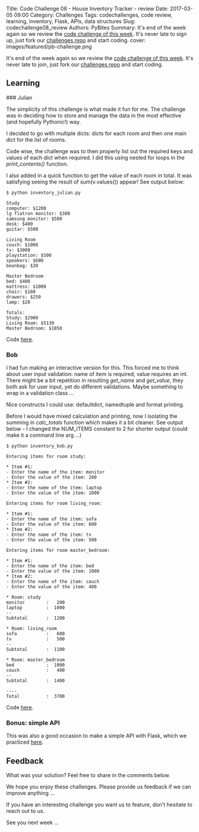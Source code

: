 Title: Code Challenge 08 - House Inventory Tracker - review
Date: 2017-03-05 09:00
Category: Challenges
Tags: codechallenges, code review, learning, inventory, Flask, APIs, data structures
Slug: codechallenge08_review
Authors: PyBites
Summary: It's end of the week again so we review the [code challenge of this week](http://pybit.es/codechallenge08.html). It's never late to sign up, just fork our [challenges repo](https://github.com/pybites/challenges) and start coding.
cover: images/featured/pb-challenge.png

It's end of the week again so we review the [code challenge of this week](http://pybit.es/codechallenge08.html). It's never late to join, just fork our [challenges repo](https://github.com/pybites/challenges) and start coding.

## Learning

### Julian

The simplicity of this challenge is what made it fun for me. The challenge was in deciding how to store and manage the data in the most effective (and hopefully Pythonic!) way.

I decided to go with multiple dicts: dicts for each room and then one main dict for the list of rooms.

Code wise, the challenge was to then properly list out the required keys and values of each dict when required. I did this using nested for loops in the *print_contents()* function.

I also added in a quick function to get the value of each room in total. It was satisfying seeing the result of sum(v.values()) appear! See output below:

	$ python inventory_julian.py

	Study
	computer: $1200
	lg flatron monitor: $300
	samsung monitor: $500
	desk: $400
	guitar: $500

	Living Room
	couch: $1000
	tv: $3000
	playstation: $500
	speakers: $600
	beanbag: $30

	Master Bedroom
	bed: $400
	mattress: $1000
	chair: $180
	drawers: $250
	lamp: $20

	Totals:
	Study: $2900
	Living Room: $5130
	Master Bedroom: $1850

Code [here](https://github.com/pybites/challenges/blob/solutions/08/inventory_julian.py).

### Bob

I had fun making an interactive version for this. This forced me to think about user input validation: name of item is required, value requires an int.
There might be a bit repetition in resulting *get_name* and *get_value*, they both ask for user input, yet do different validations. 
Maybe something to wrap in a validation class ...

Nice constructs I could use: defaultdict, namedtuple and format printing.

Before I would have mixed calculation and printing, now I isolating the summing in *calc_totals* function which makes it a bit cleaner. 
See output below - I changed the NUM_ITEMS constant to 2 for shorter output (could make it a command line arg ...)

	$ python inventory_bob.py

	Entering items for room study:

	* Item #1:
	- Enter the name of the item: monitor
	- Enter the value of the item: 200
	* Item #2:
	- Enter the name of the item: laptop
	- Enter the value of the item: 1000

	Entering items for room living_room:

	* Item #1:
	- Enter the name of the item: sofa
	- Enter the value of the item: 600
	* Item #2:
	- Enter the name of the item: tv
	- Enter the value of the item: 500

	Entering items for room master_bedroom:

	* Item #1:
	- Enter the name of the item: bed
	- Enter the value of the item: 1000
	* Item #2:
	- Enter the name of the item: couch
	- Enter the value of the item: 400

	* Room: study
	monitor        :   200
	laptop         :  1000
	--
	Subtotal       :  1200

	* Room: living_room
	sofa           :   600
	tv             :   500
	--
	Subtotal       :  1100

	* Room: master_bedroom
	bed            :  1000
	couch          :   400
	--
	Subtotal       :  1400

	----
	Total          :  3700

Code [here](https://github.com/pybites/challenges/blob/solutions/08/inventory_bob.py).

### Bonus: simple API

This was also a good occasion to make a simple API with Flask, which we practiced [here](http://pybit.es/simple-flask-api.html).

## Feedback

What was your solution? Feel free to share in the comments below.

We hope you enjoy these challenges. Please provide us feedback if we can improve anything ...

If you have an interesting challenge you want us to feature, don't hesitate to reach out to us.

See you next week ...
